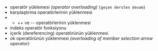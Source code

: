 - operatör yüklemesi _(operator overloading)_   `[geçen dersten devam}`
- karşılaştırma operatörlerinin yüklenmesi
- - ++ ve -- operatörlerinin yüklenmesi
- indeks operatör fonksiyonu
- içerik (dereferencing) operatörünün yüklenmesi
- ok operatörünün yüklenmesi _(overloading of member selection arrow operator)_
